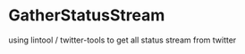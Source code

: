GatherStatusStream
==================
using lintool / twitter-tools
to get all status stream from twitter
